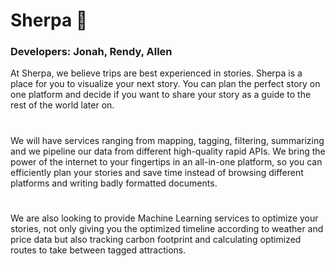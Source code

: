 # Sherpa 🐑

### Developers: Jonah, Rendy, Allen

At Sherpa, we believe trips are best experienced in stories. Sherpa is a place for you to visualize your next story. You can plan the perfect story on one platform and decide if you want to share your story as a guide to the rest of the world later on. 
#
We will have services ranging from mapping, tagging, filtering, summarizing and we pipeline our data from different high-quality rapid APIs. We bring the power of the internet to your fingertips in an all-in-one platform, so you can efficiently plan your stories and save time instead of browsing different platforms and writing badly formatted documents.
#
We are also looking to provide Machine Learning services to optimize your stories, not only giving you the optimized timeline according to weather and price data but also tracking carbon footprint and calculating optimized routes to take between tagged attractions.
